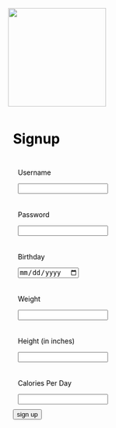 <body>
    <script src="{{ '/assets/js/signup.js' | relative_url }}"></script>
<body>

<div style="padding: 100px"></div>
<div class="page-header" style="color: black; padding: 350px height: 20%; border-radius: 50px; flex: 20%;">
    <img id="S" src="https://jakewarren2414.github.io/dolphins2/faviconcopy.png" style="height: 201px">
    <div style="flex: 50%; padding:10px;">
        <h1 style="color: black;">Signup</h1>
        <div style="padding:10px">
            <p class="signup">Username</p>
            <input id = "username" type="text">
        </div>
        <div style="padding:10px">
            <p class="signup">Password</p>
            <input id = "password" type="password">
        </div>
        <div style="padding:10px">
            <p class="signup">Birthday</p>
            <input type="date" id="birthday" name="birthday">
        </div>
        <div style="padding:10px">
            <p class="signup">Weight</p>
            <input type="number">
        </div>
        <div style="padding:10px">
            <p class="signup">Height (in inches)</p>
            <input type="number">
        </div>
        <div style="padding:10px">
            <p class="signup">Calories Per Day</p>
            <input type="number">
        </div>
        <div>
            <button id = "signUPbutton" class="signup">sign up</button>
        </div>
    </div>
</div>